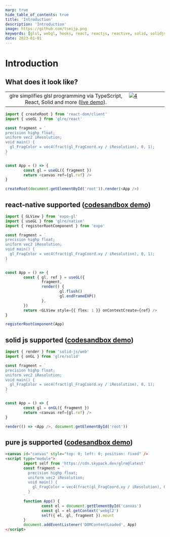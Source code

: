 ```yaml
---
marp: true
hide_table_of_contents: true
title: 'Introduction'
description: 'Introduction'
image: https://github.com/tseijp.png
keywords: [glsl, webgl, hooks, react, reactjs, reactive, solid, solidjs, typescript]
date: 2023-01-01
---
```


# Introduction

## What does it look like?

<table>
  <tbody>
    <tr>
      <td width="7500px" align="center" valign="center">
        glre simplifies glsl programming via TypeScript, React, Solid and more (<a href="https://codesandbox.io/s/glre-basic-demo-ppzo3d">live demo</a>).
      </td>
      <td width="2500px" valign="top">
        <a href="https://codesandbox.io/s/glre-basic-demo-ppzo3d">
          <img alt="4" src="https://i.imgur.com/Lb3h9fs.jpg"></img>
        </a>
      </td>
    </tr>
  </tbody>
</table>

```ts
import { createRoot } from 'react-dom/client'
import { useGL } from 'glre/react'

const fragment = `
precision highp float;
uniform vec2 iResolution;
void main() {
  gl_FragColor = vec4(fract(gl_FragCoord.xy / iResolution), 0, 1);
}
`

const App = () => {
        const gl = useGL({ fragment })
        return <canvas ref={gl.ref} />
}

createRoot(document.getElementById('root')).render(<App />)
```

## react-native supported ([codesandbox demo](https://codesandbox.io/p/sandbox/glre-react-native-test-k2vfvk))

```ts
import { GLView } from 'expo-gl'
import { useGL } from 'glre/native'
import { registerRootComponent } from 'expo'

const fragment = `
precision highp float;
uniform vec2 iResolution;
void main() {
  gl_FragColor = vec4(fract(gl_FragCoord.xy / iResolution), 0, 1);
}
`

const App = () => {
        const { gl, ref } = useGL({
                fragment,
                render() {
                        gl.flush()
                        gl.endFrameEXP()
                },
        })
        return <GLView style={{ flex: 1 }} onContextCreate={ref} />
}

registerRootComponent(App)
```

## solid js supported ([codesandbox demo](https://codesandbox.io/p/sandbox/glre-solid-test-qgzhxh))

```ts
import { render } from 'solid-js/web'
import { onGL } from 'glre/solid'

const fragment = `
precision highp float;
uniform vec2 iResolution;
void main() {
  gl_FragColor = vec4(fract(gl_FragCoord.xy / iResolution), 0, 1);
}
`

const App = () => {
        const gl = onGL({ fragment })
        return <canvas ref={gl.ref} />
}

render(() => <App />, document.getElementById('root'))
```

## pure js supported ([codesandbox demo](https://codesandbox.io/s/glre-basic-demo3-3bhr3y))

```html
<canvas id="canvas" style="top: 0; left: 0; position: fixed" />
<script type="module">
        import self from 'https://cdn.skypack.dev/glre@latest'
        const fragment = `
          precision highp float;
          uniform vec2 iResolution;
          void main() {
            gl_FragColor = vec4(fract(gl_FragCoord.xy / iResolution), 0, 1);
          }
        `
        function App() {
                const el = document.getElementById('canvas')
                const gl = el.getContext('webgl2')
                self({ el, gl, fragment }).mount
        }
        document.addEventListener('DOMContentLoaded', App)
</script>
```

